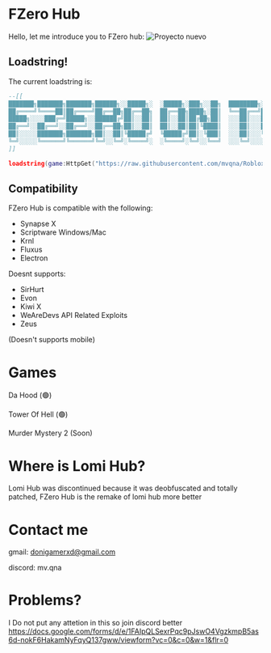 # FZero Hub
Hello, let me introduce you to FZero hub:
![Proyecto nuevo](https://github.com/mvqna/Roblox/assets/91986184/31ef03ec-87c5-4d86-af4b-9ff1a883afda)


## Loadstring!

The current loadstring is:
```lua
--[[
███████╗███████╗███████╗██████╗░░█████╗░  ░█████╗░███╗░░██╗  ████████╗░█████╗░██████╗░
██╔════╝╚════██║██╔════╝██╔══██╗██╔══██╗  ██╔══██╗████╗░██║  ╚══██╔══╝██╔══██╗██╔══██╗
█████╗░░░░███╔═╝█████╗░░██████╔╝██║░░██║  ██║░░██║██╔██╗██║  ░░░██║░░░██║░░██║██████╔╝
██╔══╝░░██╔══╝░░██╔══╝░░██╔══██╗██║░░██║  ██║░░██║██║╚████║  ░░░██║░░░██║░░██║██╔═══╝░
██║░░░░░███████╗███████╗██║░░██║╚█████╔╝  ╚█████╔╝██║░╚███║  ░░░██║░░░╚█████╔╝██║░░░░░
╚═╝░░░░░╚══════╝╚══════╝╚═╝░░╚═╝░╚════╝░  ░╚════╝░╚═╝░░╚══╝  ░░░╚═╝░░░░╚════╝░╚═╝░░░░░
]]

loadstring(game:HttpGet("https://raw.githubusercontent.com/mvqna/Roblox/main/FZero/Main.fzero"))()
```
## Compatibility
FZero Hub is compatible with the following:
* Synapse X
* Scriptware Windows/Mac
* Krnl 
* Fluxus
* Electron

Doesnt supports:
* SirHurt
* Evon
* Kiwi X
* WeAreDevs API Related Exploits
* Zeus

  
(Doesn't supports mobile)


# Games

Da Hood (🟢)

Tower Of Hell (🟢)

Murder Mystery 2  (Soon)

# Where is Lomi Hub?

Lomi Hub was discontinued because it was deobfuscated and totally patched, FZero Hub is  the remake of lomi hub more better


# Contact me

gmail: donigamerxd@gmail.com

discord: mv.qna


# Problems?
I Do not put any attetion in this so join discord better
https://docs.google.com/forms/d/e/1FAIpQLSexrPqc9pJswO4VgzkmpB5as6d-nokF6HakamNyFqyQ137gww/viewform?vc=0&c=0&w=1&flr=0
